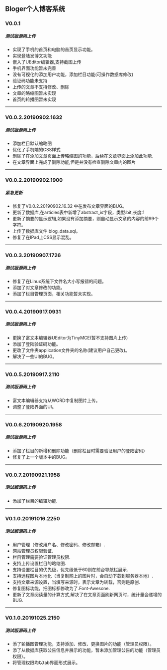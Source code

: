 ## Bloger个人博客系统



### V0.0.1
##### 测试版源码上传
* 实现了手机的首页和电脑的首页显示功能。
* 实现登陆发博文功能
* 嵌入了UEditor编辑器,支持截图上传
* 手机界面功能暂未完善
* 没有可视化的添加用户功能，添加栏目功能(可操作数据库修改)
* 验证码功能未支持
* 上传的文章不支持修改、删除
* 文章的略缩图暂未实现
* 首页的轮播图暂未实现

------

### V0.0.2.20190902.1632

##### 测试版源码上传

- 添加栏目默认缩略图
- 优化了手机端的CSS样式
- 删除了在添加文章页面上传略缩图的功能，后续在文章界面上添加此功能.
- 在文章界面上完成了删除功能,但是并没有检查删除文章内的图片

------

### V0.0.2.20190902.1900

##### 紧急更新

- 修复了V0.0.2.20190902.16.32 中在发布文章界面的BUG。
- 更新了数据库,在articles表中新增了abstract_is字段，类型:bit,长度:1
- 更新了摘要的显示逻辑,如果没有添加摘要，则自动显示文章的内容的前99个字符。
- 上传了数据库文件 blog_data.sql。
- 修复了在IPad上CSS显示混乱。

------

### V0.0.3.20190907.1726

##### 测试版源码上传

- 修复了在Linux系统下文件名大小写报错的问题。
- 添加了对文章修改的功能。
- 添加了栏目管理页面，相关功能暂未实现。

------

### V0.0.4.20190917.0931

##### 测试版源码上传

- 更换了富文本编辑器UEditor为TinyMCE(暂不支持图片上传)
- 添加了登陆验证码功能。
- 更改了文件夹application文件夹的名称(建议用户自己更改)。
- 解决了一些UI的BUG。

------

### V0.0.5.20190917.2110

##### 测试版源码上传

- 富文本编辑器支持从WORD中复制图片上传。
- 调整了登陆界面的UI。

------

### V0.0.6.20190920.1958

##### 测试版源码上传

- 添加了栏目的新增和删除功能（删除栏目时需要验证用户的登陆密码）
- 修复了上一个版本中的BUG。

------

### V0.0.7.20190921.1958

##### 测试版源码上传

- 添加了栏目的编辑功能.

------

### V0.1.0.20191016.2250

##### 测试版源码上传

- 用户管理（修改用户名、修改密码、修改邮箱）.
- 网站管理员权限验证.
- 栏目管理需要验证管理员权限.
- 支持上传设置栏目的略缩图.
- 支持设置栏目的优先级，优先级低于60则在前台导航栏展示.
- 支持远程图片本地化（当复制网上的图片时，会自动下载到服务器本地）.
- 支持文章来源设置，当填写来源时，表示文章为转载，否则是原创.
- 修复图标功能，把图标都修改为了.Font-Awesone.
- 更新了文章阅读量的计算方式,解决了在文章页面刷新网页时，统计量会递增的BUG.

------

### V0.1.0.20191025.2150

##### 测试版源码上传

- 添了轮播图管理功能，支持添加、修改、更换图片的功能（管理员权限）。
- 添了从数据库获取公告信息并展示的功能，暂未添加管理公告的功能（管理员权限）。
- 将管理权限均以tab界面形式展示。

